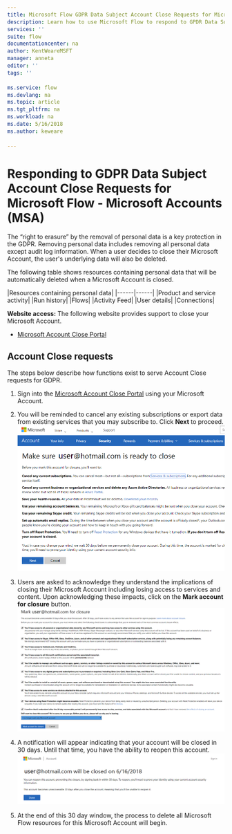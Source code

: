 ```yaml
---
title: Microsoft Flow GDPR Data Subject Account Close Requests for Microsoft Accounts (MSA) | Microsoft Docs
description: Learn how to use Microsoft Flow to respond to GPDR Data Subject Account Close Requests for Microsoft Accounts.  
services: ''
suite: flow
documentationcenter: na
author: KentWeareMSFT
manager: anneta
editor: ''
tags: ''

ms.service: flow
ms.devlang: na
ms.topic: article
ms.tgt_pltfrm: na
ms.workload: na
ms.date: 5/16/2018
ms.author: keweare

---
```

# Responding to GDPR Data Subject Account Close Requests for Microsoft Flow - Microsoft Accounts (MSA)

The “right to erasure” by the removal of personal data is a key protection in the GDPR. Removing personal data includes removing all personal data except audit log information. When a user decides to close their Microsoft Account, the user's underlying data will also be deleted.

The following table shows resources containing personal data that will be automatically deleted when a Microsoft Account is closed.

|Resources containing personal data|
|------|------|
|Product and service activity|
|Run history|
|Flows|
|Activity Feed|
|User details|
|Connections|

**Website access:** The following website provides support to close your Microsoft Account.
* [Microsoft Account Close Portal](http://go.microsoft.com/fwlink/?LinkId=523898)


## Account Close requests

The steps below describe how functions exist to serve Account Close requests for GDPR.

 1. Sign into the [Microsoft Account Close Portal](http://go.microsoft.com/fwlink/?LinkId=523898) using your Microsoft Account.
1. You will be reminded to cancel any existing subscriptions or export data from existing services that you may subscribe to. Click **Next** to proceed.
![Cancel subscriptions](./media/gdpr-dsr-delete-msa/accountclose.png)
    
1. Users are asked to acknowledge they understand the implications of closing their Microsoft Account including losing access to services and content. Upon acknowledging these impacts, click on the **Mark account for closure** button.
![Acknowledge Event](./media/gdpr-dsr-delete-msa/markaccountforclosure.png)
1. A notification will appear indicating that your account will be closed in 30 days. Until that time, you have the ability to reopen this account.
![Account Closed](./media/gdpr-dsr-delete-msa/accountclosed.png)
1. At the end of this 30 day window, the process  to delete all Microsoft Flow resources for this Microsoft Account will begin.